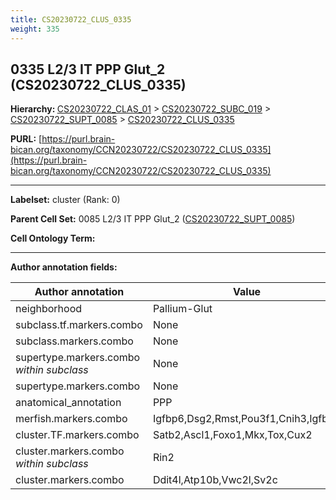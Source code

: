 ```yaml
---
title: CS20230722_CLUS_0335
weight: 335
---
```

## 0335 L2/3 IT PPP Glut_2 (CS20230722_CLUS_0335)
<b>Hierarchy: </b>
[CS20230722_CLAS_01](../CS20230722_CLAS_01) >
[CS20230722_SUBC_019](../CS20230722_SUBC_019) >
[CS20230722_SUPT_0085](../CS20230722_SUPT_0085) >
[CS20230722_CLUS_0335](../CS20230722_CLUS_0335)

**PURL:** [https://purl.brain-bican.org/taxonomy/CCN20230722/CS20230722_CLUS_0335](https://purl.brain-bican.org/taxonomy/CCN20230722/CS20230722_CLUS_0335)

---


**Labelset:** cluster (Rank: 0)

**Parent Cell Set:** 0085 L2/3 IT PPP Glut_2 ([CS20230722_SUPT_0085](../CS20230722_SUPT_0085))



**Cell Ontology Term:** 

[MARKER GENES.]: #


---

[TRANSFERRED ANNOTATIONS.]: #


[AUTHOR ANNOTATION FIELDS.]: #


**Author annotation fields:**

| Author annotation | Value |
|-------------------|-------|
|neighborhood|Pallium-Glut|
|subclass.tf.markers.combo|None|
|subclass.markers.combo|None|
|supertype.markers.combo _within subclass_|None|
|supertype.markers.combo|None|
|anatomical_annotation|PPP|
|merfish.markers.combo|Igfbp6,Dsg2,Rmst,Pou3f1,Cnih3,Igfbp4|
|cluster.TF.markers.combo|Satb2,Ascl1,Foxo1,Mkx,Tox,Cux2|
|cluster.markers.combo _within subclass_|Rin2|
|cluster.markers.combo|Ddit4l,Atp10b,Vwc2l,Sv2c|
